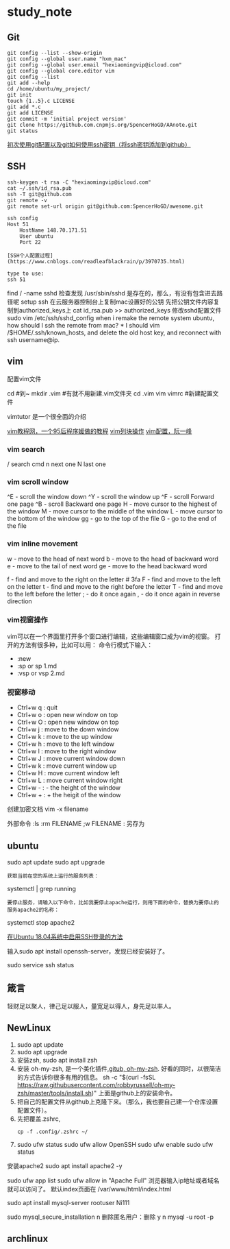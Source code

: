 # study_note

## Git

```
git config --list --show-origin
git config --global user.name "hxm_mac"
git config --global user.email "hexiaomingvip@icloud.com"
git config --global core.editor vim
git config --list
git add --help
cd /home/ubuntu/my_project/
git init
touch {1..5}.c LICENSE
git add *.c
git add LICENSE
git commit -m 'initial project version'
git clone https://github.com.cnpmjs.org/SpencerHoGD/AAnote.git
git status

```

[初次使用git配置以及git如何使用ssh密钥（将ssh密钥添加到github）](https://www.cnblogs.com/superGG1990/p/6844952.html)

## SSH

```
ssh-keygen -t rsa -C "hexiaomingvip@icloud.com"
cat ~/.ssh/id_rsa.pub
ssh -T git@github.com
git remote -v
git remote set-url origin git@github.com:SpencerHoGD/awesome.git

ssh config
Host 51
	HostName 148.70.171.51
	User ubuntu
	Port 22

[SSH个人配置过程](https://www.cnblogs.com/readleafblackrain/p/3970735.html)

type to use:
ssh 51
```

find / -name sshd
检查发现 /usr/sbin/sshd 是存在的，那么，有没有包含进去路径呢
setup ssh
	在云服务器控制台上复制mac设置好的公钥
	先把公钥文件内容复制到authorized_keys上
	cat id_rsa.pub >> authorized_keys
	修改sshd配置文件
	sudo vim /etc/ssh/sshd_config 
when i remake the remote system ubuntu, how should I ssh the remote from mac?
	* I should vim /$HOME/.ssh/known_hosts, and delete the old host key, and reconnect with ssh username@ip.



## vim

配置vim文件

cd #到~
mkdir .vim #有就不用新建.vim文件夹
cd .vim
vim vimrc #新建配置文件

vimtutor 是一个很全面的介绍

[vim教程网，一个95后程序媛做的教程](https://vimjc.com)
[vim列块操作](https://blog.csdn.net/hexiechina2010/article/details/46907149)
[vim配置，阮一峰](http://www.ruanyifeng.com/blog/2018/09/vimrc.html)

### vim search
/ search cmd
n next one
N last one

### vim scroll window
^E - scroll the window down
^Y - scroll the window up
^F - scroll Forward one page
^B - scroll Backward one page
H - move cursor to the highest of the window
M - move cursor to the middle of the window
L - move cursor to the bottom of the window
gg - go to the top of the file
G - go to the end of the file

### vim inline movement

w - move to the head of next word
b - move to the head of backward word
e - move to the tail of next word
ge - move to the head backward word

f - find and move to the right on the letter # 3fa
F - find and move to the left on the letter
t - find and move to the right before the letter
T - find and move to the left before the letter
; - do it once again
, - do it once again in reverse direction

### vim视窗操作
vim可以在一个界面里打开多个窗口进行编辑，这些编辑窗口成为vim的视窗。
打开的方法有很多种，比如可以用：
命令行模式下输入：
- :new
- :sp or sp 1.md
- :vsp or vsp 2.md

### 视窗移动
- Ctrl+w   q : quit
- Ctrl+w   o : open new window on top
- Ctrl+w   O : open new window on top
- Ctrl+w   j : move to the down window
- Ctrl+w   k : move to the up window
- Ctrl+w   h : move to the left window
- Ctrl+w   l : move to the right window
- Ctrl+w   J : move current window down
- Ctrl+w   k : move current window up
- Ctrl+w   H : move current window left
- Ctrl+w   L : move current window right
- Ctrl+w   - : - the height of the window
- Ctrl+w   + : + the heigit of the window

创建加密文档
vim -x filename

外部命令
:ls
:rm FILENAME 
;w FILENAME : 另存为


## ubuntu

sudo apt update
sudo apt upgrade


    获取当前在您的系统上运行的服务列表：

systemctl | grep running

    要停止服务，请输入以下命令，比如我要停止apache运行，则用下面的命令，替换为要停止的服务apache2的名称：

systemctl stop apache2



[在Ubuntu 18.04系统中启用SSH登录的方法](https://ywnz.com/linuxjc/2347.html)

输入sudo apt install openssh-server，发现已经安装好了。

sudo service ssh status


## 箴言

轻财足以聚人，律己足以服人，量宽足以得人，身先足以率人。

## NewLinux

1. sudo apt update
2. sudo apt upgrade
3. 安装zsh, sudo apt install zsh
4. 安装 oh-my-zsh, 是一个美化插件,[gitub, oh-my-zsh](https://github.com/robbyrussell/oh-my-zsht). 好看的同时，以很简洁的方式告诉你很多有用的信息。 
sh -c "$(curl -fsSL https://raw.githubusercontent.com/robbyrussell/oh-my-zsh/master/tools/install.sh)"
上面是github上的安装命令。
5. 把自己的配置文件从github上克隆下来。（那么，我也要自己建一个仓库设置配置文件）。
6. 先把覆盖.zshrc,
	 ``` 
	cp -f .config/.zshrc ~/
	```
7. sudo ufw status
sudo ufw allow OpenSSH
sudo ufw enable
sudo ufw status

安装apache2
sudo apt install apache2 -y

sudo ufw app list
sudo ufw allow in "Apache Full"
浏览器输入ip地址或者域名就可以访问了。
默认index页面在 /var/www/html/index.html

sudo apt install mysql-server
rootuser Ni111

sudo mysql_secure_installation
n
删除匿名用户：删除 y
n
mysql -u root -p

##  archlinux



